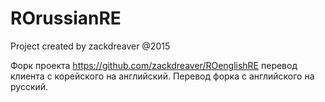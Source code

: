 ROrussianRE
============================
Project created by zackdreaver @2015

Форк проекта https://github.com/zackdreaver/ROenglishRE перевод клиента с корейского на английский.
Перевод форка с английского на русский.
